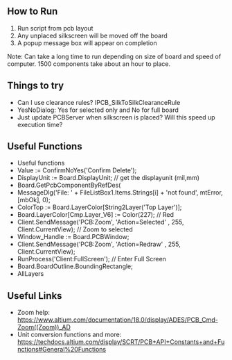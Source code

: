 ## How to Run
1. Run script from pcb layout
2. Any unplaced silkscreen will be moved off the board
3. A popup message box will appear on completion

Note: Can take a long time to run depending on size of board and speed of computer. 1500 components take about an hour to place.

## Things to try
- Can I use clearance rules? IPCB_SilkToSilkClearanceRule
- YesNoDialog: Yes for selected only and No for full board
- Just update PCBServer when silkscreen is placed? Will this speed up execution time?

## Useful Functions
- Useful functions
- Value := ConfirmNoYes('Confirm Delete');
- DisplayUnit := Board.DisplayUnit; // get the displayunit (mil,mm)
- Board.GetPcbComponentByRefDes(
- MessageDlg('File: ' + FileListBox1.Items.Strings[i] + 'not found', mtError, [mbOk], 0);
- ColorTop := Board.LayerColor[String2Layer('Top Layer')];
- Board.LayerColor[Cmp.Layer_V6] := Color(227); // Red
- Client.SendMessage('PCB:Zoom', 'Action=Selected' , 255, Client.CurrentView); // Zoom to selected
- Window_Handle := Board.PCBWindow;
- Client.SendMessage('PCB:Zoom', 'Action=Redraw' , 255, Client.CurrentView);
- RunProcess('Client:FullScreen'); // Enter Full Screen
- Board.BoardOutline.BoundingRectangle;
- AllLayers 

## Useful Links
- Zoom help: https://www.altium.com/documentation/18.0/display/ADES/PCB_Cmd-Zoom((Zoom))_AD
- Unit conversion functions and more: https://techdocs.altium.com/display/SCRT/PCB+API+Constants+and+Functions#General%20Functions